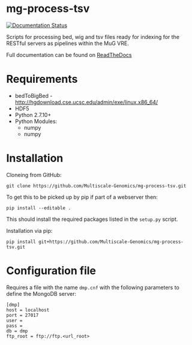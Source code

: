 # mg-process-tsv

[![Documentation Status](https://readthedocs.org/projects/mg-process-tsv/badge/?version=latest)](http://mg-process-tsv.readthedocs.org/en/latest/)

Scripts for processing bed, wig and tsv files ready for indexing for the
RESTful servers as pipelines within the MuG VRE.

Full documentation can be found on [ReadTheDocs](http://mg-process-tsv.readthedocs.io)

# Requirements
- bedToBigBed - http://hgdownload.cse.ucsc.edu/admin/exe/linux.x86_64/
- HDF5
- Python 2.7.10+
- Python Modules:
  - numpy
  - numpy

# Installation
Cloneing from GitHub:
```
git clone https://github.com/Multiscale-Genomics/mg-process-tsv.git
```
To get this to be picked up by pip if part of a webserver then:
```
pip install --editable .
```
This should install the required packages listed in the `setup.py` script.


Installation via pip:
```
pip install git+https://github.com/Multiscale-Genomics/mg-process-tsv.git
```

# Configuration file
Requires a file with the name `dmp.cnf` with the following parameters to define the MongoDB server:
```
[dmp]
host = localhost
port = 27017
user = 
pass = 
db = dmp
ftp_root = ftp://ftp.<url_root>
```

